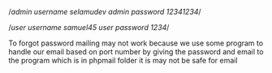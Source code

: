 


/*admin username  selamudev
admin password  12341234*/

/*user username samuel45
user password 1234*/



To forgot password mailing may not work because we use  some program to handle 
our email based on port number  by giving the password and email to the program which is 
in phpmail folder  it is may not be safe for email 

